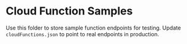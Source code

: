 # Cloud Function Samples

Use this folder to store sample function endpoints for testing. Update `cloudFunctions.json` to point to real endpoints in production.

